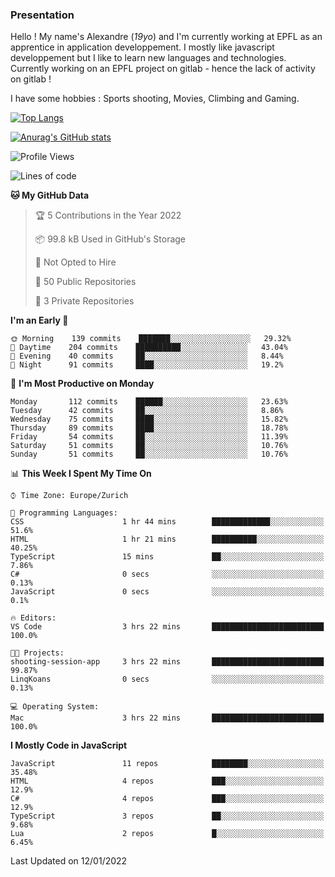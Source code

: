 ### Presentation

Hello ! My name's Alexandre (_19yo_) and I'm currently working at EPFL as an apprentice in application developpement. I mostly like javascript developpement but I like to learn new languages and technologies. Currently working on an EPFL project on gitlab - hence the lack of activity on gitlab !

I have some hobbies : Sports shooting, Movies, Climbing and Gaming.

[![Top Langs](https://github-readme-stats.vercel.app/api/top-langs/?username=jaavlex&layout=compact&langs_count=8&theme=react)](https://github.com/anuraghazra/github-readme-stats)

[![Anurag's GitHub stats](https://github-readme-stats.vercel.app/api?username=jaavlex&theme=react&show_icons=true&count_private=true)](https://github.com/anuraghazra/github-readme-stats)

<!--START_SECTION:waka-->
![Profile Views](http://img.shields.io/badge/Profile%20Views-0-blue)

![Lines of code](https://img.shields.io/badge/From%20Hello%20World%20I%27ve%20Written-183%20Thousand%20lines%20of%20code-blue)

**🐱 My GitHub Data** 

> 🏆 5 Contributions in the Year 2022
 > 
> 📦 99.8 kB Used in GitHub's Storage 
 > 
> 🚫 Not Opted to Hire
 > 
> 📜 50 Public Repositories 
 > 
> 🔑 3 Private Repositories  
 > 
**I'm an Early 🐤** 

```text
🌞 Morning    139 commits    ███████░░░░░░░░░░░░░░░░░░   29.32% 
🌆 Daytime    204 commits    ██████████░░░░░░░░░░░░░░░   43.04% 
🌃 Evening    40 commits     ██░░░░░░░░░░░░░░░░░░░░░░░   8.44% 
🌙 Night      91 commits     ████░░░░░░░░░░░░░░░░░░░░░   19.2%

```
📅 **I'm Most Productive on Monday** 

```text
Monday       112 commits    ██████░░░░░░░░░░░░░░░░░░░   23.63% 
Tuesday      42 commits     ██░░░░░░░░░░░░░░░░░░░░░░░   8.86% 
Wednesday    75 commits     ████░░░░░░░░░░░░░░░░░░░░░   15.82% 
Thursday     89 commits     ████░░░░░░░░░░░░░░░░░░░░░   18.78% 
Friday       54 commits     ██░░░░░░░░░░░░░░░░░░░░░░░   11.39% 
Saturday     51 commits     ██░░░░░░░░░░░░░░░░░░░░░░░   10.76% 
Sunday       51 commits     ██░░░░░░░░░░░░░░░░░░░░░░░   10.76%

```


📊 **This Week I Spent My Time On** 

```text
⌚︎ Time Zone: Europe/Zurich

💬 Programming Languages: 
CSS                      1 hr 44 mins        █████████████░░░░░░░░░░░░   51.6% 
HTML                     1 hr 21 mins        ██████████░░░░░░░░░░░░░░░   40.25% 
TypeScript               15 mins             ██░░░░░░░░░░░░░░░░░░░░░░░   7.86% 
C#                       0 secs              ░░░░░░░░░░░░░░░░░░░░░░░░░   0.13% 
JavaScript               0 secs              ░░░░░░░░░░░░░░░░░░░░░░░░░   0.1%

🔥 Editors: 
VS Code                  3 hrs 22 mins       █████████████████████████   100.0%

🐱‍💻 Projects: 
shooting-session-app     3 hrs 22 mins       █████████████████████████   99.87% 
LinqKoans                0 secs              ░░░░░░░░░░░░░░░░░░░░░░░░░   0.13%

💻 Operating System: 
Mac                      3 hrs 22 mins       █████████████████████████   100.0%

```

**I Mostly Code in JavaScript** 

```text
JavaScript               11 repos            ████████░░░░░░░░░░░░░░░░░   35.48% 
HTML                     4 repos             ███░░░░░░░░░░░░░░░░░░░░░░   12.9% 
C#                       4 repos             ███░░░░░░░░░░░░░░░░░░░░░░   12.9% 
TypeScript               3 repos             ██░░░░░░░░░░░░░░░░░░░░░░░   9.68% 
Lua                      2 repos             █░░░░░░░░░░░░░░░░░░░░░░░░   6.45%

```



 Last Updated on 12/01/2022
<!--END_SECTION:waka-->
